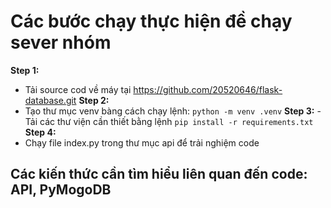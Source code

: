 # Các bước chạy thực hiện đề chạy sever nhóm
**Step 1:** 
- Tải source cod về máy tại https://github.com/20520646/flask-database.git
**Step 2:** 
- Tạo thư mục venv bàng cách chạy lệnh: `python -m venv .venv`
**Step 3:** 
-Tải các thư viện cần thiết bằng lệnh `pip install -r requirements.txt`
**Step 4:** 
- Chạy file index.py trong thư mục api để trải nghiệm code
## Các kiến thức cần tìm hiểu liên quan đến code: API, PyMogoDB
